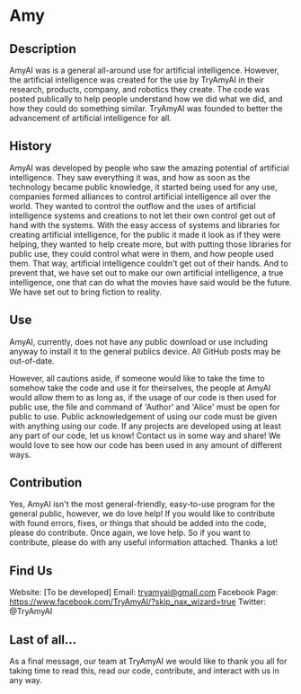 # Amy
## Description
  AmyAI was is a general all-around use for artificial intelligence. However, the artificial intelligence was created for the use by TryAmyAI in their research, products, company, and robotics they create. The code was posted publically to help people understand how we did what we did, and how they could do something similar. TryAmyAI was founded to better the advancement of artificial intelligence for all.

## History
  AmyAI was developed by people who saw the amazing potential of artificial intelligence. They saw everything it was, and how as soon as the technology became public knowledge, it started being used for any use, companies formed alliances to control artificial intelligence all over the world. They wanted to control the outflow and the uses of artificial intelligence systems and creations to not let their own control get out of hand with the systems. With the easy access of systems and libraries for creating artificial intelligence, for the public it made it look as if they were helping, they wanted to help create more, but with putting those libraries for public use, they could control what were in them, and how people used them. That way, artificial intelligence couldn't get out of their hands. And to prevent that, we have set out to make our own artificial intelligence, a true intelligence, one that can do what the movies have said would be the future. We have set out to bring fiction to reality.

## Use
  AmyAI, currently, does not have any public download or use including anyway to install it to the general publics device. All GitHub posts may be out-of-date.

  However, all cautions aside, if someone would like to take the time to somehow take the code and use it for theirselves, the people at AmyAI would allow them to as long as, if the usage of our code is then used for public use, the file and command of 'Author' and 'Alice' must be open for public to use. Public acknowledgement of using our code must be given with anything using our code. If any projects are developed using at least any part of our code, let us know! Contact us in some way and share! We would love to see how our code has been used in any amount of different ways.

## Contribution
  Yes, AmyAI isn't the most general-friendly, easy-to-use program for the general public, however, we do love help! If you would like to contribute with found errors, fixes, or things that should be added into the code, please do contribute. Once again, we love help. So if you want to contribute, please do with any useful information attached. Thanks a lot!

## Find Us
  Website: [To be developed]
  Email: tryamyai@gmail.com
  Facebook Page: https://www.facebook.com/TryAmyAI/?skip_nax_wizard=true
  Twitter: \@TryAmyAI

## Last of all...
  As a final message, our team at TryAmyAI we would like to thank you all for taking time to read this, read our code, contribute, and interact with us in any way.
